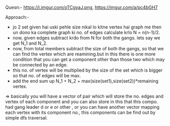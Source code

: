 Quesn:- https://i.imgur.com/oTCgyaJ.png, https://imgur.com/a/pc4bGH7

Approach:- 

- jo 2 set given hai uski pehle size nikal lo kitne vertex hai graph me then un dono ka complete graph ki no. of 
  edges calculate krlo N = n(n-1)/2. 
- now, given edges subtract krdo from N for both the gangs. lets say we get N_1 and N_2.
- now, from total members subtract the size of both the gangs, so that we can find the vertex which are reamining.but in this there is one more condition that you     can get a component other than those two which may be connected by an edge.
- this no. of vertex will be multiplied by the size of the set which is bigger so that no. of edges will be max.
- add the end sum up N_1 + N_2 + max(size(set1),size(set2))*remaining vertex. 

=> basically you will have a vector of pair which will store the no. edges and vertex of each component and you can also store in this that this compo. had gang        leader d or e or other , or you can have another vector mapping each vertex with its component no., this components can be find out by simple dfs traversal. 
